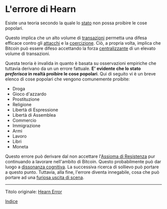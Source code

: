 # L'errore di Hearn



Esiste una teoria secondo la quale lo [stato](ch101-glossary.md#stato) non possa proibire le cose popolari.

Questo implica che un alto volume di [transazioni](ch101-glossary.md#transazione) permetta una difesa efficace contro gli [attacchi](ch101-glossary.md#attacco) e la [coercizione](ch101-glossary.md#coercizione). Ciò, a propria volta, implica che Bitcoin può essere difeso accettando la forza [centralizzante](ch101-glossary.md#centralizzazione) di un elevato volume di transazioni.

Questa teoria è invalida in quanto è basata su osservazioni empiriche che tuttavia derivano da un un errore fattuale. **E' evidente che lo stato _preferisca_ in realtà proibire le cose popolari**. Qui di seguito vi è un breve elenco di cose popolari che vengono comunemente proibite:

* Droga
* Gioco d'azzardo
* Prostituzione
* Religione
* Libertà di Espressione
* Libertà di Assemblea
* Commercio
* Immigrazione
* Armi
* Lavoro
* Libri
* Moneta

Questo errore può derivare dal non accettare l'[Assioma di Resistenza](ch004-axiom-of-resistance.md) pur continuando a lavorare  nell'ambito di Bitcoin. Questo probabilmente può dar luogo a [dissonanza cognitiva](https://it.wikipedia.org/wiki/Dissonanza_cognitiva). La successiva  ricerca di sollievo può portare a questo punto. Tuttavia, alla fine, l'errore diventa innegabile, cosa che può portare ad una [furiosa uscita di scena](https://en.wikipedia.org/wiki/Wikipedia:Rage_quit). 

---

Titolo originale: [Hearn Error](https://github.com/libbitcoin/libbitcoin-system/wiki/Hearn-Error)

[Indice](/README.md)

